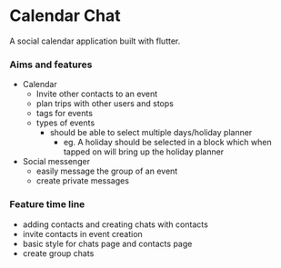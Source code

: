 # Calendar Chat
A social calendar application built with flutter.

### Aims and features
- Calendar
  - Invite other contacts to an event
  - plan trips with other users and stops
  - tags for events
  - types of events
    - should be able to select multiple days/holiday planner
      - eg. A holiday should be selected in a block which when tapped on will bring up the holiday planner
- Social messenger
  - easily message the group of an event
  - create private messages 

### Feature time line
  - adding contacts and creating chats with contacts
  - invite contacts in event creation
  - basic style for chats page and contacts page
  - create group chats
